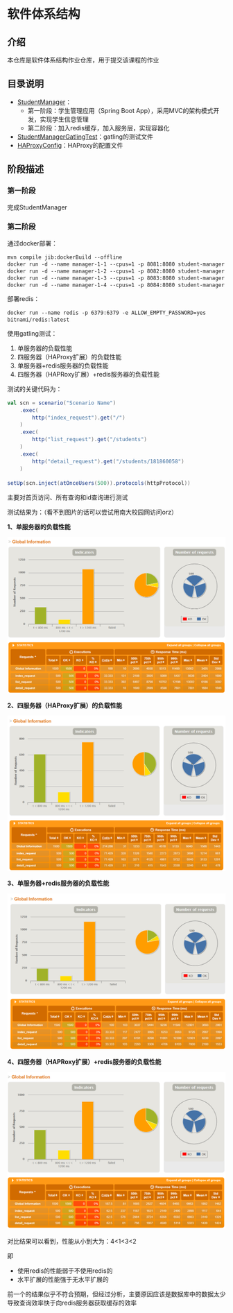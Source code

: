 # 软件体系结构



## 介绍

本仓库是软件体系结构作业仓库，用于提交该课程的作业



## 目录说明

- [StudentManager](./StudentManager)：
  - 第一阶段：学生管理应用（Spring Boot  App），采用MVC的架构模式开发，实现学生信息管理
  - 第二阶段：加入redis缓存，加入服务层，实现容器化
- [StudentManagerGatlingTest](./StudentManagerGatlingTest)：gatling的测试文件
- [HAProxyConfig](./HAProxyConfig)：HAProxy的配置文件



## 阶段描述

### 第一阶段

完成StudentManager

### 第二阶段

通过docker部署：

```
mvn compile jib:dockerBuild --offline
docker run -d --name manager-1-1 --cpus=1 -p 8081:8080 student-manager
docker run -d --name manager-1-2 --cpus=1 -p 8082:8080 student-manager 
docker run -d --name manager-1-3 --cpus=1 -p 8083:8080 student-manager 
docker run -d --name manager-1-4 --cpus=1 -p 8084:8080 student-manager 
```

部署redis：

```
docker run --name redis -p 6379:6379 -e ALLOW_EMPTY_PASSWORD=yes bitnami/redis:latest
```



使用gatling测试：

1. 单服务器的负载性能
2. 四服务器（HAProxy扩展）的负载性能
3. 单服务器+redis服务器的负载性能
4. 四服务器（HAPRoxy扩展）+redis服务器的负载性能



测试的关键代码为：

```scala
val scn = scenario("Scenario Name")
    .exec( 
        http("index_request").get("/")
    )
    .exec(
        http("list_request").get("/students")
    )
    .exec(
        http("detail_request").get("/students/181860058")
    )

setUp(scn.inject(atOnceUsers(500)).protocols(httpProtocol))
```

主要对首页访问、所有查询和id查询进行测试

测试结果为：（看不到图片的话可以尝试用南大校园网访问orz）

**1、单服务器的负载性能**

![single](README.assets/single.png)

**2、四服务器（HAProxy扩展）的负载性能**

![withhaproxy](README.assets/withhaproxy.png)

**3、单服务器+redis服务器的负载性能**

![singleredis](README.assets/singleredis.png)

**4、四服务器（HAPRoxy扩展）+redis服务器的负载性能**

![withhaproxyandredis](README.assets/withhaproxyandredis.png)



对比结果可以看到，性能从小到大为：4<1<3<2

即

- 使用redis的性能弱于不使用redis的
- 水平扩展的性能强于无水平扩展的

前一个的结果似乎不符合预期，但经过分析，主要原因应该是数据库中的数据太少导致查询效率快于向redis服务器获取缓存的效率